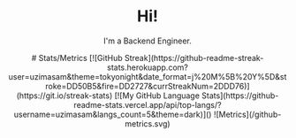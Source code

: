 <div align="center">
<h1>Hi!</h1>
<p>I'm a Backend Engineer.</p>
# Stats/Metrics
[![GitHub Streak](https://github-readme-streak-stats.herokuapp.com?user=uzimasam&theme=tokyonight&date_format=j%20M%5B%20Y%5D&stroke=DD50B5&fire=DD2727&currStreakNum=2DDD76)](https://git.io/streak-stats)
[![My GitHub Language Stats](https://github-readme-stats.vercel.app/api/top-langs/?username=uzimasam&langs_count=5&theme=dark)]()
![Metrics](/github-metrics.svg)
